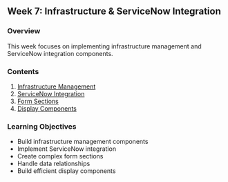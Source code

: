 ## Week 7: Infrastructure & ServiceNow Integration

### Overview
This week focuses on implementing infrastructure management and ServiceNow integration components.

### Contents
1. [Infrastructure Management](infrastructure.md)
2. [ServiceNow Integration](servicenow.md)
3. [Form Sections](form-sections.md)
4. [Display Components](display-components.md)

### Learning Objectives
- Build infrastructure management components
- Implement ServiceNow integration
- Create complex form sections
- Handle data relationships
- Build efficient display components